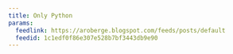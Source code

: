 ```yaml
---
title: Only Python
params:
  feedlink: https://aroberge.blogspot.com/feeds/posts/default
  feedid: 1c1edf0f86e307e528b7bf3443db9e90
---
```

